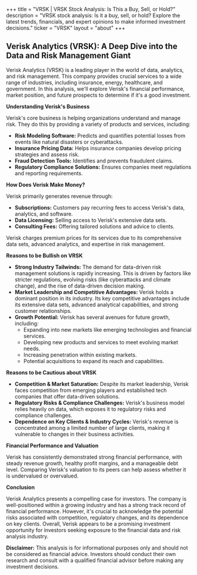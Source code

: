 +++
title = "VRSK |  VRSK Stock Analysis: Is This a Buy, Sell, or Hold?"
description = "VRSK stock analysis:  Is it a buy, sell, or hold? Explore the latest trends, financials, and expert opinions to make informed investment decisions."
ticker = "VRSK"
layout = "about"
+++

        


## Verisk Analytics (VRSK): A Deep Dive into the Data and Risk Management Giant

Verisk Analytics (VRSK) is a leading player in the world of data, analytics, and risk management.  This company provides crucial services to a wide range of industries, including insurance, energy, healthcare, and government.  In this analysis, we'll explore Verisk's financial performance, market position, and future prospects to determine if it's a good investment. 

**Understanding Verisk's Business**

Verisk's core business is helping organizations understand and manage risk. They do this by providing a variety of products and services, including:

* **Risk Modeling Software:** Predicts and quantifies potential losses from events like natural disasters or cyberattacks.
* **Insurance Pricing Data:** Helps insurance companies develop pricing strategies and assess risk.
* **Fraud Detection Tools:** Identifies and prevents fraudulent claims.
* **Regulatory Compliance Solutions:** Ensures companies meet regulations and reporting requirements. 

**How Does Verisk Make Money?**

Verisk primarily generates revenue through:

* **Subscriptions:** Customers pay recurring fees to access Verisk's data, analytics, and software.
* **Data Licensing:** Selling access to Verisk's extensive data sets.
* **Consulting Fees:** Offering tailored solutions and advice to clients. 

Verisk charges premium prices for its services due to its comprehensive data sets, advanced analytics, and expertise in risk management.

**Reasons to be Bullish on VRSK**

* **Strong Industry Tailwinds:** The demand for data-driven risk management solutions is rapidly increasing. This is driven by factors like stricter regulations, evolving risks (like cyberattacks and climate change), and the rise of data-driven decision making. 
* **Market Leadership and Competitive Advantages:** Verisk holds a dominant position in its industry.  Its key competitive advantages include its extensive data sets, advanced analytical capabilities, and strong customer relationships. 
* **Growth Potential:** Verisk has several avenues for future growth, including:
    * Expanding into new markets like emerging technologies and financial services.
    * Developing new products and services to meet evolving market needs. 
    * Increasing penetration within existing markets.
    * Potential acquisitions to expand its reach and capabilities. 

**Reasons to be Cautious about VRSK**

* **Competition & Market Saturation:**  Despite its market leadership, Verisk faces competition from emerging players and established tech companies that offer data-driven solutions. 
* **Regulatory Risks & Compliance Challenges:** Verisk's business model relies heavily on data, which exposes it to regulatory risks and compliance challenges. 
* **Dependence on Key Clients & Industry Cycles:** Verisk's revenue is concentrated among a limited number of large clients, making it vulnerable to changes in their business activities. 

**Financial Performance and Valuation**

Verisk has consistently demonstrated strong financial performance, with steady revenue growth, healthy profit margins, and a manageable debt level. Comparing Verisk's valuation to its peers can help assess whether it is undervalued or overvalued.

**Conclusion**

Verisk Analytics presents a compelling case for investors. The company is well-positioned within a growing industry and has a strong track record of financial performance. However, it's crucial to acknowledge the potential risks associated with competition, regulatory changes, and its dependence on key clients. Overall, Verisk appears to be a promising investment opportunity for investors seeking exposure to the financial data and risk analysis industry.

**Disclaimer:** This analysis is for informational purposes only and should not be considered as financial advice. Investors should conduct their own research and consult with a qualified financial advisor before making any investment decisions. 

        